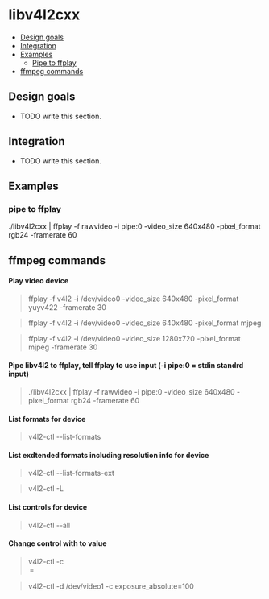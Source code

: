 # libv4l2cxx


- [Design goals](#design-goals)
- [Integration](#integration)
- [Examples](#examples)
  - [Pipe to ffplay](#pipe-to-ffplay)
- [ffmpeg commands](#ffmpeg-commands)


## Design goals

- TODO write this section.


## Integration

- TODO write this section.


## Examples

### pipe to ffplay
./libv4l2cxx | ffplay -f rawvideo -i pipe:0 -video_size 640x480 -pixel_format rgb24 -framerate 60


## ffmpeg commands

#### Play video device
> ffplay -f v4l2 -i /dev/video0 -video_size 640x480  -pixel_format yuyv422 -framerate 30

> ffplay -f v4l2 -i /dev/video0 -video_size 640x480  -pixel_format mjpeg

> ffplay -f v4l2 -i /dev/video0 -video_size 1280x720 -pixel_format mjpeg -framerate 30

#### Pipe libv4l2 to ffplay, tell ffplay to use input (-i pipe:0 = stdin standrd input) 
> ./libv4l2cxx | ffplay -f rawvideo -i pipe:0 -video_size 640x480 -pixel_format rgb24 -framerate 60

#### List formats for device
> v4l2-ctl --list-formats

#### List exdtended formats including resolution info for device
> v4l2-ctl --list-formats-ext

> v4l2-ctl -L

#### List controls for device
> v4l2-ctl --all 

#### Change control with to value
> v4l2-ctl -c <option>=<value>

> v4l2-ctl -d /dev/video1 -c exposure_absolute=100

